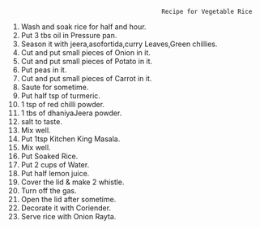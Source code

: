                                               Recipe for Vegetable Rice 
   1. Wash and soak rice for half and hour.
   2. Put 3 tbs oil in Pressure pan.
   3. Season it with jeera,asofortida,curry Leaves,Green chillies.
   4. Cut and put small pieces of Onion in it.
   5. Cut and put small pieces of Potato in it.
   6. Put peas in it.
   7. Cut and put small pieces of Carrot in it.
   8. Saute for sometime.
   9. Put half tsp of turmeric.
   10. 1 tsp of red chilli powder.
   11. 1 tbs of dhaniyaJeera powder.
   12. salt to taste.
   13. Mix well.
   14. Put 1tsp Kitchen King Masala.
   15. Mix well.
   16. Put Soaked Rice.
   17. Put 2 cups of Water.
   18. Put half lemon juice.
   19. Cover the lid & make 2 whistle.
   20. Turn off the gas.
   21. Open the lid after sometime.
   22. Decorate it with Coriender.
   23. Serve rice with Onion Rayta. 
